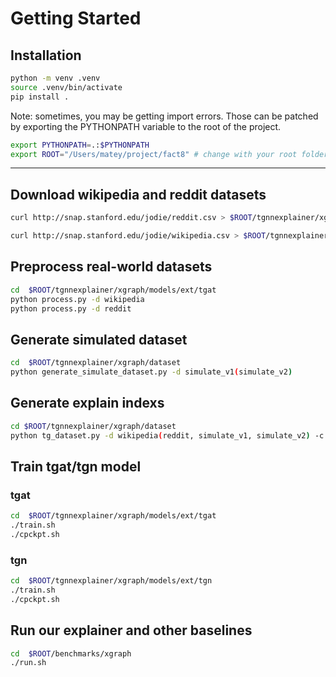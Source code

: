 # Getting Started

## Installation

```Bash
python -m venv .venv
source .venv/bin/activate
pip install .
```

Note: sometimes, you may be getting import errors. Those can be patched by exporting the PYTHONPATH variable to the root of the project.

```Bash
export PYTHONPATH=.:$PYTHONPATH
export ROOT="/Users/matey/project/fact8" # change with your root folder
```

---

## Download wikipedia and reddit datasets

```Bash
curl http://snap.stanford.edu/jodie/reddit.csv > $ROOT/tgnnexplainer/xgraph/dataset/data/reddit.csv

curl http://snap.stanford.edu/jodie/wikipedia.csv > $ROOT/tgnnexplainer/xgraph/dataset/data/wikipedia.csv
```

## Preprocess real-world datasets

```Bash
cd  $ROOT/tgnnexplainer/xgraph/models/ext/tgat
python process.py -d wikipedia
python process.py -d reddit

```

## Generate simulated dataset

```Bash
cd  $ROOT/tgnnexplainer/xgraph/dataset
python generate_simulate_dataset.py -d simulate_v1(simulate_v2)
```

## Generate explain indexs

```Bash
cd $ROOT/tgnnexplainer/xgraph/dataset
python tg_dataset.py -d wikipedia(reddit, simulate_v1, simulate_v2) -c index
```

## Train tgat/tgn model

### tgat

```Bash
cd  $ROOT/tgnnexplainer/xgraph/models/ext/tgat
./train.sh
./cpckpt.sh
```

### tgn

```Bash
cd  $ROOT/tgnnexplainer/xgraph/models/ext/tgn
./train.sh
./cpckpt.sh
```

## Run our explainer and other  baselines

```Bash
cd  $ROOT/benchmarks/xgraph
./run.sh
```
